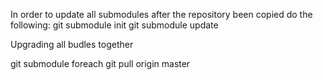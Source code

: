 
In order to update all submodules after the repository been copied do the following:
git submodule init
git submodule update

Upgrading all budles together

git submodule foreach git pull origin master


